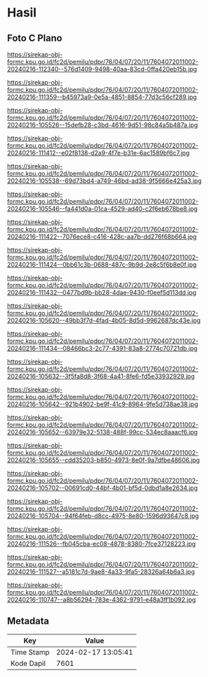# Hasil

## Foto C Plano

https://sirekap-obj-formc.kpu.go.id/fc2d/pemilu/pdpr/76/04/07/20/11/7604072011002-20240216-112340--576d1409-9498-40aa-83cd-0ffa420eb15b.jpg

https://sirekap-obj-formc.kpu.go.id/fc2d/pemilu/pdpr/76/04/07/20/11/7604072011002-20240216-111359--b45973a9-0e5a-4851-8854-77d3c56cf289.jpg

https://sirekap-obj-formc.kpu.go.id/fc2d/pemilu/pdpr/76/04/07/20/11/7604072011002-20240216-105526--15defb28-c3bd-4616-9d51-98c84a5b487a.jpg

https://sirekap-obj-formc.kpu.go.id/fc2d/pemilu/pdpr/76/04/07/20/11/7604072011002-20240216-111412--e02f8138-d2a9-4f7e-b31e-6ac1589bf6c7.jpg

https://sirekap-obj-formc.kpu.go.id/fc2d/pemilu/pdpr/76/04/07/20/11/7604072011002-20240216-105538--69d73bd4-a749-46bd-ad38-9f5666e425a3.jpg

https://sirekap-obj-formc.kpu.go.id/fc2d/pemilu/pdpr/76/04/07/20/11/7604072011002-20240216-105546--fa441d0a-01ca-4529-ad40-c2f6eb678be8.jpg

https://sirekap-obj-formc.kpu.go.id/fc2d/pemilu/pdpr/76/04/07/20/11/7604072011002-20240216-111422--7076ece8-c416-428c-aa7b-dd276f68b664.jpg

https://sirekap-obj-formc.kpu.go.id/fc2d/pemilu/pdpr/76/04/07/20/11/7604072011002-20240216-111424--0bb61c3b-0688-487c-9b9d-2e8c5f6b8e0f.jpg

https://sirekap-obj-formc.kpu.go.id/fc2d/pemilu/pdpr/76/04/07/20/11/7604072011002-20240216-111432--0477bd9b-bb28-4dae-9430-f0eef5d113dd.jpg

https://sirekap-obj-formc.kpu.go.id/fc2d/pemilu/pdpr/76/04/07/20/11/7604072011002-20240216-105620--49bb3f7d-4fad-4b05-8d5d-9962687dc43e.jpg

https://sirekap-obj-formc.kpu.go.id/fc2d/pemilu/pdpr/76/04/07/20/11/7604072011002-20240216-111434--08466bc3-2c77-4391-83a8-2774c70721db.jpg

https://sirekap-obj-formc.kpu.go.id/fc2d/pemilu/pdpr/76/04/07/20/11/7604072011002-20240216-105632--3f5fa8d8-3f68-4a41-8fe6-fd5e33932929.jpg

https://sirekap-obj-formc.kpu.go.id/fc2d/pemilu/pdpr/76/04/07/20/11/7604072011002-20240216-105642--921b4902-be9f-41c9-8964-9fe5d738ae38.jpg

https://sirekap-obj-formc.kpu.go.id/fc2d/pemilu/pdpr/76/04/07/20/11/7604072011002-20240216-105652--63979e32-5138-488f-99cc-534ec8aaacf6.jpg

https://sirekap-obj-formc.kpu.go.id/fc2d/pemilu/pdpr/76/04/07/20/11/7604072011002-20240216-105655--cdd35203-b850-4973-8e0f-9a7dfbe48606.jpg

https://sirekap-obj-formc.kpu.go.id/fc2d/pemilu/pdpr/76/04/07/20/11/7604072011002-20240216-105702--00691cd0-44bf-4b01-bf5d-0dbd1a8e2634.jpg

https://sirekap-obj-formc.kpu.go.id/fc2d/pemilu/pdpr/76/04/07/20/11/7604072011002-20240216-105704--94f64feb-d8cc-4975-8e80-1596d93647c8.jpg

https://sirekap-obj-formc.kpu.go.id/fc2d/pemilu/pdpr/76/04/07/20/11/7604072011002-20240216-111526--fb045cba-ec08-4878-8380-7fce37128223.jpg

https://sirekap-obj-formc.kpu.go.id/fc2d/pemilu/pdpr/76/04/07/20/11/7604072011002-20240216-111527--a5181c7d-9ae8-4a33-9fa5-28326a64b6a3.jpg

https://sirekap-obj-formc.kpu.go.id/fc2d/pemilu/pdpr/76/04/07/20/11/7604072011002-20240216-110747--a8b56294-783e-4362-9791-e48a3ff1b092.jpg


## Metadata

| Key        | Value               |
| ---------- | ------------------- |
| Time Stamp | 2024-02-17 13:05:41 |
| Kode Dapil | 7601                |



